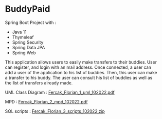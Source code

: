 # BuddyPaid

Spring Boot Project with : 
 - Java 11
 - Thymeleaf
 - Spring Security
 - Spring Data JPA
 - Spring Web
 
This application allows users to easily make transfers to their buddies.
User can register, and login with an mail address.
Once connected, a user can add a user of the application to his list of buddies.
Then, this user can make a transfer to his buddy.
The user can consult his list of buddies as well as the list of transfers already made.

UML Class Diagram :
[Fercak_Florian_1_uml_102022.pdf](https://github.com/Fercak-Florian/BuddyPaid/files/10247685/Fercak_Florian_1_uml_102022.pdf)

MPD :
[Fercak_Florian_2_mpd_102022.pdf](https://github.com/Fercak-Florian/BuddyPaid/files/10247715/Fercak_Florian_2_mpd_102022.pdf)

SQL scripts :
[Fercak_Florian_3_scripts_102022.zip](https://github.com/Fercak-Florian/BuddyPaid/files/10248049/Fercak_Florian_3_scripts_102022.zip)
